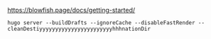 https://blowfish.page/docs/getting-started/

`hugo server --buildDrafts --ignoreCache --disableFastRender --cleanDestiyyyyyyyyyyyyyyyyyyyyyyyhhhnationDir`